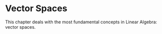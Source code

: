 # Vector Spaces

This chapter deals with the most fundamental concepts in Linear Algebra: vector spaces.